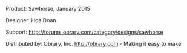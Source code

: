 Product: Sawhorse, January 2015

Designer: Hoa Doan

Support:  http://forums.obrary.com/category/designs/sawhorse

Distributed by:  Obrary, Inc.  http://obrary.com - Making it easy to make
